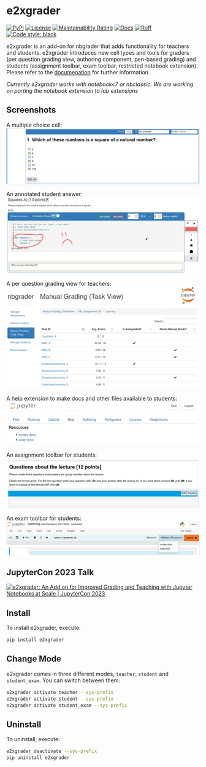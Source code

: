 # e2xgrader

[![PyPi](https://img.shields.io/pypi/v/e2xgrader)](https://pypi.org/project/e2xgrader)
[![License](https://img.shields.io/badge/License-MIT-blue.svg)](https://opensource.org/licenses/MIT)
[![Maintainability Rating](https://sonarcloud.io/api/project_badges/measure?project=DigiKlausur_e2xgrader&metric=sqale_rating)](https://sonarcloud.io/summary/new_code?id=DigiKlausur_e2xgrader)
[![Docs](https://img.shields.io/readthedocs/e2xgrader)](https://e2xgrader.readthedocs.io)
[![Ruff](https://img.shields.io/endpoint?url=https://raw.githubusercontent.com/astral-sh/ruff/main/assets/badge/v2.json)](https://github.com/astral-sh/ruff)
[![Code style: black](https://img.shields.io/badge/code%20style-black-000000.svg)](https://github.com/psf/black)

e2xgrader is an add-on for nbgrader that adds functionality for teachers and students.
e2xgrader introduces new cell types and tools for graders (per question grading view, authoring component, pen-based grading) and students (assignment toolbar, exam toolbar, restricted notebook extension).
Please refer to the [documenation](https://e2xgrader.readthedocs.io) for further information.

_Currently e2xgrader works with notebook<7 or nbclassic. We are working on porting the notebook extension to lab extensions_

## Screenshots

A multiple choice cell:
![multiplechoice](docs/source/user_docs/cells/img/mc_render.png)
<br/>

An annotated student answer:
![annotation](docs/source/user_docs/img/annotate_answer.png)
<br/>

A per question grading view for teachers:
![task_view](docs/source/user_docs/img/task_view.png)
<br/>

A help extension to make docs and other files available to students:
![help_extension](docs/source/user_docs/img/help_tab.png)
<br/>

An assignment toolbar for students:
![assignment_toolbar](docs/source/user_docs/img/assignment_toolbar_md.png)
<br/>

An exam toolbar for students:
![exam_toolbar](docs/source/user_docs/img/exam_toolbar.png)
<br/>

## JupyterCon 2023 Talk

[![e2xgrader: An Add on for Improved Grading and Teaching with Jupyter Notebooks at Scale | JupyterCon 2023](https://img.youtube.com/vi/fc3Tvr_jm3w/hqdefault.jpg)](https://www.youtube.com/watch?v=fc3Tvr_jm3w "e2xgrader: An Add on for Improved Grading and Teaching with Jupyter Notebooks at Scale | JupyterCon 2023")

## Install

To install e2xgrader, execute:

```bash
pip install e2xgrader
```

## Change Mode

e2xgrader comes in three different modes, `teacher`, `student` and `student_exam`.
You can switch between them:

```bash
e2xgrader activate teacher --sys-prefix
e2xgrader activate student --sys-prefix
e2xgrader activate student_exam --sys-prefix
```

## Uninstall

To uninstall, execute:

```bash
e2xgrader deactivate --sys-prefix
pip uninstall e2xgrader
```
